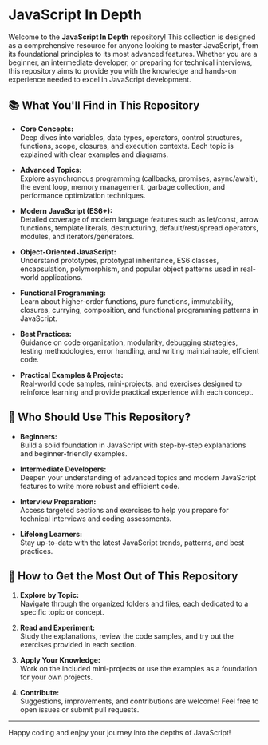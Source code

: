 # JavaScript In Depth

Welcome to the **JavaScript In Depth** repository! This collection is designed as a comprehensive resource for anyone looking to master JavaScript, from its foundational principles to its most advanced features. Whether you are a beginner, an intermediate developer, or preparing for technical interviews, this repository aims to provide you with the knowledge and hands-on experience needed to excel in JavaScript development.

## 📚 What You'll Find in This Repository

- **Core Concepts:**  
    Deep dives into variables, data types, operators, control structures, functions, scope, closures, and execution contexts. Each topic is explained with clear examples and diagrams.

- **Advanced Topics:**  
    Explore asynchronous programming (callbacks, promises, async/await), the event loop, memory management, garbage collection, and performance optimization techniques.

- **Modern JavaScript (ES6+):**  
    Detailed coverage of modern language features such as let/const, arrow functions, template literals, destructuring, default/rest/spread operators, modules, and iterators/generators.

- **Object-Oriented JavaScript:**  
    Understand prototypes, prototypal inheritance, ES6 classes, encapsulation, polymorphism, and popular object patterns used in real-world applications.

- **Functional Programming:**  
    Learn about higher-order functions, pure functions, immutability, closures, currying, composition, and functional programming patterns in JavaScript.

- **Best Practices:**  
    Guidance on code organization, modularity, debugging strategies, testing methodologies, error handling, and writing maintainable, efficient code.

- **Practical Examples & Projects:**  
    Real-world code samples, mini-projects, and exercises designed to reinforce learning and provide practical experience with each concept.

## 👤 Who Should Use This Repository?

- **Beginners:**  
    Build a solid foundation in JavaScript with step-by-step explanations and beginner-friendly examples.

- **Intermediate Developers:**  
    Deepen your understanding of advanced topics and modern JavaScript features to write more robust and efficient code.

- **Interview Preparation:**  
    Access targeted sections and exercises to help you prepare for technical interviews and coding assessments.

- **Lifelong Learners:**  
    Stay up-to-date with the latest JavaScript trends, patterns, and best practices.

## 🚀 How to Get the Most Out of This Repository

1. **Explore by Topic:**  
     Navigate through the organized folders and files, each dedicated to a specific topic or concept.

2. **Read and Experiment:**  
     Study the explanations, review the code samples, and try out the exercises provided in each section.

3. **Apply Your Knowledge:**  
     Work on the included mini-projects or use the examples as a foundation for your own projects.

4. **Contribute:**  
     Suggestions, improvements, and contributions are welcome! Feel free to open issues or submit pull requests.

---

Happy coding and enjoy your journey into the depths of JavaScript!